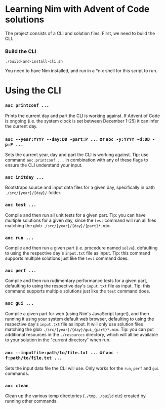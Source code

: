 # Learning Nim with Advent of Code solutions

The project consists of a CLI and solution files.
First, we need to build the CLI.



### Build the CLI

```
./build-and-install-cli.sh
```

You need to have Nim installed, and run in a *nix shell for this script to run.



# Using the CLI

### `aoc printconf ...`
Prints the current day and part the CLI is working against.
If Advent of Code is ongoing (i.e. the system clock is set between December 1-25) it can infer the current day.

### `aoc --year:YYYY --day:DD -part:P ...` or `aoc -y:YYYY -d:DD -p:P ...`
Sets the current year, day and part the CLI is working against.
Tip: use command `aoc printconf ...` in combination with any of these flags to ensure the CLI understand your input.

### `aoc initday ...`
Bootstraps source and input data files for a given day, specifically in path `./src/{year}/{day}/` folder.

### `aoc test ...`
Compile and then run all unit tests for a given part.
Tip: you can have multiple solutions for a given day, since the `test` command will run all files matching the glob `./src/{year}/{day}/{part}*.nim`.

### `aoc run ...`
Compile and then run a given part (i.e. procedure named `solve`), defaulting to using the respective day's `input.txt` file as input.
Tip: this command supports multiple solutions just like the `test` command does.

### `aoc perf ...`
Compile and then run rudimentary performance tests for a given part, defaulting to using the respective day's `input.txt` file as input.
Tip: this command supports multiple solutions just like the `test` command does.

### `aoc gui ...`
Compile a given part for web (using Nim's JavaScript target), and then running it using your system default web browser, defaulting to using the respective day's `input.txt` file as input.
It will only use solution files matching the glob `./src/{year}/{day}/gui_{part}*.nim`.
Tip: you can put additional resources in the `./resources` directory, which will all be available to your solution in the "current directory" when run.

### `aoc --inputfile:path/to/file.txt ...` or `aoc -f:path/to/file.txt ...`
Sets the input data file the CLI will use. Only works for the `run`, `perf` and `gui` commands.

### `aoc clean`
Clean up the various temp directories (`./tmp`, `./build` etc) created by running other commands.
